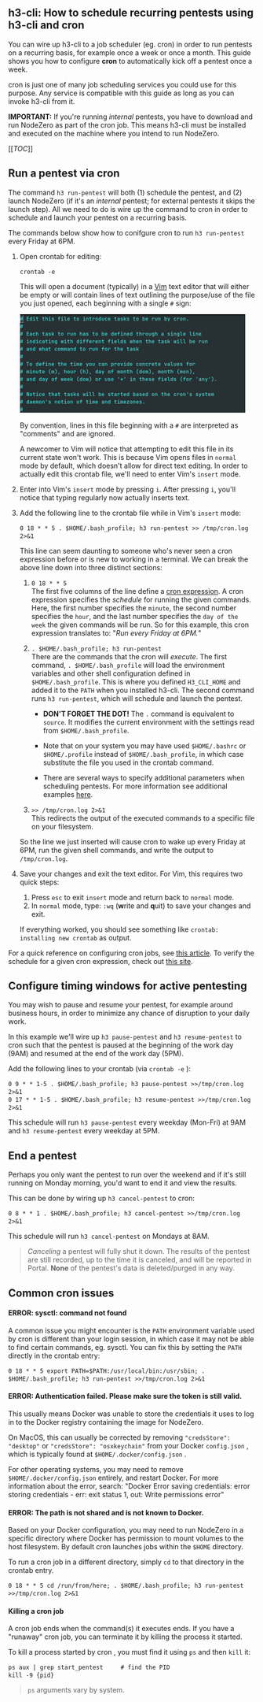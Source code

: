 ## h3-cli: How to schedule recurring pentests using h3-cli and cron

You can wire up h3-cli to a job scheduler (eg. cron) in order to run pentests on a recurring basis,
for example once a week or once a month. This guide shows you how to configure **cron** to automatically kick off a pentest once a week.

cron is just one of many job scheduling services you could use for this purpose.  Any service is
compatible with this guide as long as you can invoke h3-cli from it.

**IMPORTANT:**  If you're running _internal_ pentests, you have to download and run NodeZero 
as part of the cron job.  This means h3-cli must be 
installed and executed on the machine where you intend to run NodeZero.


[[_TOC_]]

## Run a pentest via cron

The command `h3 run-pentest` will both (1) schedule the pentest, and (2) launch NodeZero (if it's an _internal_ pentest;
for external pentests it skips the launch step).  All we need to do is wire up the command to cron in order to schedule and 
launch your pentest on a recurring basis.

The commands below show how to conifgure cron to run `h3 run-pentest` every Friday at 6PM.

1. Open crontab for editing:
   
   ```shell
   crontab -e
   ```
   
   This will open a document (typically) in a [Vim](https://www.vim.org/) text editor that will either be empty or 
   will contain lines of text outlining the purpose/use of the file you just opened, each beginning with a single `#` sign: 
   
   ![crontab example](../images/edit_crontab_header.png)

   By convention, lines in this file beginning with a `#` are interpreted as "comments" and are ignored.

   A newcomer to Vim will notice that attempting to edit this file in its current state won't work. 
   This is because Vim opens files in `normal` mode by default, which doesn't allow for direct text editing.
   In order to actually edit this crontab file, we'll need to enter Vim's `insert` mode.

2. Enter into Vim's `insert` mode by pressing `i`.
   After pressing `i`, you'll notice that typing regularly now actually inserts text.

3. Add the following line to the crontab file while in Vim's `insert` mode:
   
   ```shell
   0 18 * * 5 . $HOME/.bash_profile; h3 run-pentest >> /tmp/cron.log 2>&1
   ```

   This line can seem daunting to someone who's never seen a cron expression before or is new to working in a terminal. 
   We can break the above line down into three distinct sections:

   1. `0 18 * * 5`  
      The first five columns of the line define a [cron expression](https://docs.oracle.com/cd/E12058_01/doc/doc.1014/e12030/cron_expressions.htm).
      A cron expression specifies the _schedule_ for running the given commands. 
      Here, the first number specifies the `minute`, the second number specifies the `hour`, and the last number specifies the `day of the week` the given commands will be run.
      So for this example, this cron expression translates to: "_Run every Friday at 6PM._"
   
   2. `. $HOME/.bash_profile; h3 run-pentest `  
      There are the commands that the cron will _execute_.
      The first command, `. $HOME/.bash_profile` will load the environment variables and other shell configuration defined in `$HOME/.bash_profile`.
      This is where you defined `H3_CLI_HOME` and added it to the `PATH` when you installed h3-cli. 
      The second command runs `h3 run-pentest`, which will schedule and launch the pentest.

      * **DON'T FORGET THE DOT!** The `.` command is equivalent to `source`. 
        It modifies the current environment with the settings read from `$HOME/.bash_profile`.

      * Note that on your system you may have used `$HOME/.bashrc` or `$HOME/.profile` instead of `$HOME/.bash_profile`,
        in which case substitute the file you used in the crontab command.

      * There are several ways to specify additional parameters when scheduling pentests. For more information see 
        additional examples [here](../README.md#scheduling-and-running-pentests-with-h3-cli).

   3. `>> /tmp/cron.log 2>&1`  
      This redirects the output of the executed commands to a specific file on your filesystem.

   So the line we just inserted will cause cron to wake up every Friday at 6PM, run the given shell commands, and write the output to `/tmp/cron.log`.

4. Save your changes and exit the text editor. For Vim, this requires two quick steps:
   1. Press `esc` to exit `insert` mode and return back to `normal` mode.
   2. In `normal` mode, type: `:wq` (**w**rite and **q**uit) to save your changes and exit. 
   
   If everything worked, you should see something like `crontab: installing new crontab` as output.

For a quick reference on configuring cron jobs, see [this article](https://www.adminschoice.com/crontab-quick-reference).
To verify the schedule for a given cron expression, check out [this site](https://crontab.guru/).

## Configure timing windows for active pentesting 

You may wish to pause and resume your pentest, for example around business hours, in order to minimize any
chance of disruption to your daily work. 

In this example we'll wire up `h3 pause-pentest` and `h3 resume-pentest` to cron such that the pentest 
is paused at the beginning of the work day (9AM) and resumed at the end of the work day (5PM).

Add the following lines to your crontab (via `crontab -e` ):

```shell
0 9 * * 1-5 . $HOME/.bash_profile; h3 pause-pentest >>/tmp/cron.log 2>&1
0 17 * * 1-5 . $HOME/.bash_profile; h3 resume-pentest >>/tmp/cron.log 2>&1
```

This schedule will run `h3 pause-pentest` every weekday (Mon-Fri) at 9AM and `h3 resume-pentest`
every weekday at 5PM.


## End a pentest 

Perhaps you only want the pentest to run over the weekend and if it's still running on Monday morning, 
you'd want to end it and view the results.  

This can be done by wiring up `h3 cancel-pentest` to cron:

```shell
0 8 * * 1 . $HOME/.bash_profile; h3 cancel-pentest >>/tmp/cron.log  2>&1
```

This schedule will run `h3 cancel-pentest` on Mondays at 8AM.

> _Canceling_ a pentest will fully shut it down.  The results of the pentest are still recorded, up to the time 
> it is canceled, and will be reported in Portal. **None** of the pentest's data is deleted/purged in any way.

## Common cron issues

#### ERROR: sysctl: command not found

A common issue you might encounter is the `PATH` environment variable used by cron is different than your login 
session, in which case it may not be able to find certain commands, eg. sysctl.  You can fix this by setting the `PATH`
directly in the crontab entry:

```shell
0 18 * * 5 export PATH=$PATH:/usr/local/bin:/usr/sbin; . $HOME/.bash_profile; h3 run-pentest >>/tmp/cron.log 2>&1
```


#### ERROR: Authentication failed. Please make sure the token is still valid.

This usually means Docker was unable to store the credentials it uses to log in to the Docker registry containing the image 
for NodeZero.  

On MacOS, this can usually be corrected by removing `"credsStore": "desktop"` or `"credsStore": "osxkeychain"` from your
Docker `config.json` , which is typically found at `$HOME/.docker/config.json` .  

For other operating systems, you may need to remove `$HOME/.docker/config.json` entirely, and restart Docker. For more information 
about the error, search: "Docker Error saving credentials: error storing credentials - err: exit status 1, out: Write permissions error"


#### ERROR: The path is not shared and is not known to Docker.

Based on your Docker configuration, you may need to run NodeZero in a specific directory where Docker has permission to mount volumes
to the host filesystem.  By default cron launches jobs within the `$HOME` directory.  

To run a cron job in a different directory, simply `cd` to that directory in the crontab entry.

```shell
0 18 * * 5 cd /run/from/here; . $HOME/.bash_profile; h3 run-pentest  >>/tmp/cron.log 2>&1
```

#### Killing a cron job

A cron job ends when the command(s) it executes ends.  If you have a "runaway" cron job, you can terminate it
by killing the process it started. 

To kill a process started by cron , you must find it using `ps` and then `kill` it:

```shell
ps aux | grep start_pentest     # find the PID
kill -9 {pid}
```

> `ps` arguments vary by system.
